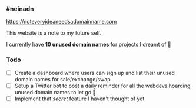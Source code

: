 ### #neinadn

https://noteveryideaneedsadomainname.com

This website is a note to my future self.

I currently have **10 unused domain names** for projects I dreamt of 🥲

### Todo
- [ ] Create a dashboard where users can sign up and list their unused domain names for sale/exchange/swap
- [ ] Setup a Twitter bot to post a daily reminder for all the webdevs hoarding unused domain names to let go 🤪
- [ ] Implement that *secret* feature I haven't thought of yet
